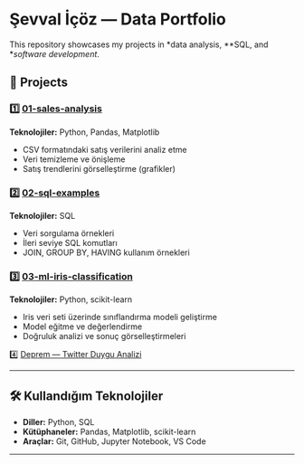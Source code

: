 # Şevval İçöz — Data Portfolio

This repository showcases my projects in *data analysis, **SQL, and **software development*.

## 📂 Projects


### 1️⃣ [01-sales-analysis](./01-sales-analysis)  
**Teknolojiler:** Python, Pandas, Matplotlib  
- CSV formatındaki satış verilerini analiz etme  
- Veri temizleme ve önişleme  
- Satış trendlerini görselleştirme (grafikler)  

### 2️⃣ [02-sql-examples](./02-sql-examples)  
**Teknolojiler:** SQL  
- Veri sorgulama örnekleri  
- İleri seviye SQL komutları  
- JOIN, GROUP BY, HAVING kullanım örnekleri  

### 3️⃣ [03-ml-iris-classification](./03-ml-iris-classification)  
**Teknolojiler:** Python, scikit-learn  
- Iris veri seti üzerinde sınıflandırma modeli geliştirme  
- Model eğitme ve değerlendirme  
- Doğruluk analizi ve sonuç görselleştirmeleri

4️⃣ [Deprem — Twitter Duygu Analizi](./04-deprem-twitter-sentiment)


---

## 🛠️ Kullandığım Teknolojiler

- **Diller:** Python, SQL  
- **Kütüphaneler:** Pandas, Matplotlib, scikit-learn  
- **Araçlar:** Git, GitHub, Jupyter Notebook, VS Code  

---
